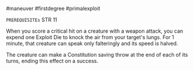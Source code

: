 #maneuver #firstdegree #primalexploit 

`PREREQUISITEs`
STR 11

When you score a critical hit on a creature with a weapon attack, you can expend one Exploit Die to knock the air from your target's lungs. For 1 minute, that creature can speak only falteringly and its speed is halved. 

The creature can make a Constitution saving throw at the end of each of its turns, ending this effect on a success.